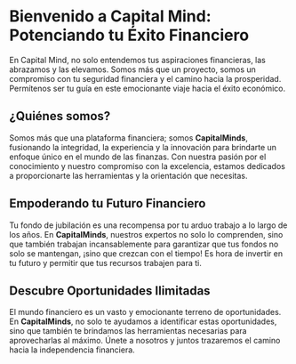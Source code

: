 # Bienvenido a Capital Mind: Potenciando tu Éxito Financiero

En Capital Mind, no solo entendemos tus aspiraciones financieras, las abrazamos y las elevamos. Somos más que un proyecto, somos un compromiso con tu seguridad financiera y el camino hacia la prosperidad. Permítenos ser tu guía en este emocionante viaje hacia el éxito económico.

## ¿Quiénes somos?

Somos más que una plataforma financiera; somos **CapitalMinds**, fusionando la integridad, la experiencia y la innovación para brindarte un enfoque único en el mundo de las finanzas. Con nuestra pasión por el conocimiento y nuestro compromiso con la excelencia, estamos dedicados a proporcionarte las herramientas y la orientación que necesitas.

## Empoderando tu Futuro Financiero

Tu fondo de jubilación es una recompensa por tu arduo trabajo a lo largo de los años. En **CapitalMinds**, nuestros expertos no solo lo comprenden, sino que también trabajan incansablemente para garantizar que tus fondos no solo se mantengan, ¡sino que crezcan con el tiempo! Es hora de invertir en tu futuro y permitir que tus recursos trabajen para ti.

## Descubre Oportunidades Ilimitadas

El mundo financiero es un vasto y emocionante terreno de oportunidades. En **CapitalMinds**, no solo te ayudamos a identificar estas oportunidades, sino que también te brindamos las herramientas necesarias para aprovecharlas al máximo. Únete a nosotros y juntos trazaremos el camino hacia la independencia financiera.
